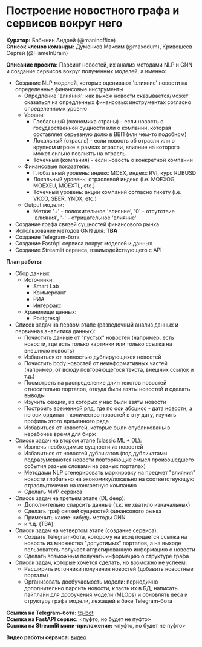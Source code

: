 # Построение новостного графа и сервисов вокруг него


**Куратор:** Бабынин Андрей (@maninoffice)  
**Список членов команды:** Думенков Максим (@maxodum), Кривошеев Сергей (@FlameInBrain)  

**Описание проекта:** Парсинг новостей, их анализ методами NLP и GNN и создание сервисов вокруг полученных моделей, а именно:
* Создание NLP моделей, которые оценивают 'влияние' новости на определенные финансовые инструменты 
  - Опредление 'влияния': как выхож новости сказывается/может сказаться на опредленных финансовых инструментах согласно определенномк уровню
  - Уровни:
    * Глобальный (экономика страны) - если новость о государственной сущности или о компании, которая составляет серьезную долю в ВВП (или чем-то подобном)
    * Локальный (отрасль) - если новость об отрасли или о крупном игроке в рамках отрасли, влияние на которого может сильно повлиять на отрасль
    * Точечный (компания) - если новость о конкретной компании
  - Финансовые показатели:
    * Глобальный уровень: индекс MOEX, индекс RVI, курс RUBUSD
    * Локальный уровень: отраслевой индекс (i.e. MOEXOG, MOEXEU, MOEXTL, etc.)
    * Точечный уровень: акции компаний согласно тикету (i.e. VKCO, SBER, YNDX, etc.)
  - Output модели: 
    * Метки: '+' - положительное 'влияние', '0' - отсутствие 'влияния', '-' - отрицательное 'влияние'
* Создание графа связей сущностей финансового рынка 
* Использование методов GNN для: **TBA**
* Создание Telegram-бота
* Создание FastApi сервиса вокруг моделей и данных
* Создание Streamlit сервиса, взаимодействующего с API 

**План работы:**
* Сбор данных
  - Источники:
    * Smart Lab
    * Коммерсант
    * РИА
    * Интерфакс
  - Хранилище данных: 
    * Postgresql   
* Список задач на первом этапе (разведочный анализ данных и первичная аналитика данных):   
  - Почистить данные от "пустых" новостей (например, есть новости, где есть только картинки или только ссылка на внешнюю новость)    
  - Избавиться от полностью дублирующихся новостей   
  - Почистить body новостей от неинформативных частей     (например, от всюду повторяющегося текста, внешних ссылок и т.д.)    
  - Посмотреть на распределение длин текстов новостей относительно порталов, откуда были взяты новостей и сделать выводы   
  - Изучить секции, из которых у нас были взяты новости   
  - Построить временной ряд, где по оси абсцисс - дата новости, а по оси ординат - количество новостей в эту дату, изучить профиль этого временного ряда   
  - Избавиться от новостей, которые были опубликованы в нерабочее время для бирж    
* Список задач на втором этапе (classic ML + DL):
  - Извлечь необходимые сущности из новостей   
  - Избавиться от новостей дубликатов (под дубликатами подразумеваются новости повторяющие смысл произошедшего события разные словами на разных порталах)   
  - Методами NLP сгенерировать маркировку на предмет "влияния" новости глобально на экономику/локально на соответствующую отрасль/точечно на конкретную компанию 
  - Сделать MVP сервиса   
* Список задач на третьем этапе (DL deep):
  - Дополнительно спарсить данные (т.к. не хватило изначальных)
  - Сделать граф связей сущностей финансового рынка 
  - Применить какие-нибудь методы GNN
  - и т.д. (TBA)
* Список задач на четвертом этапе (создание сервиса):
  - Создать Telegram-бота, которому на вход подается ссылка на новость из множества "допустимых" порталов, а на выходе пользователь получает аггрегированную информацию о новости
  - Сделать возможным получать информацию о структуре графа
* Список задач, которые хочется сделать, но возможно не успеем:
  - Расширить источники получения новостей (добавить новостные порталы)    
  - Организовать дообучаемость модели: периодично дополнительно парсить новости, класть их в БД, написать пайплайн для дообучения модели (MLOps) и обновлять веса и структуру графа модели, лежащей в бэке Telegram-бота    

**Ссылка на Telegram-бота:** [tg-bot](https://t.me/project_news_anal_bot)      
**Ссылка на FastAPI сервис:** <пуфто, но будет не пуфто>   
**Ссылка на Streamlit мини-приложение:** <пуфто, но будет не пуфто>    

**Видео работы сервиса:** [видео](https://www.veed.io/view/a36fbd04-e96d-4a42-9d8d-0034f698fd83?panel=share)   
